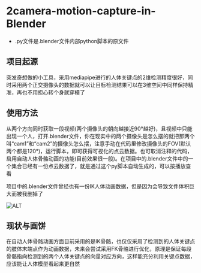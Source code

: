 # 2camera-motion-capture-in-Blender
* .py文件是.blender文件内部python脚本的原文件
## 项目起源
突发奇想做的小工具，采用mediapipe进行的人体关键点的2维检测精度很好，同时采用两个正交摄像头的数据就可以让目标检测结果可以在3维空间中同样保持精准，再也不用担心转个身就穿模了

## 使用方法
从两个方向同时获取一段视频(两个摄像头的朝向越接近90°越好)，且视频中只能出现一个人，打开.blender文件，你在现实中的两个摄像头是怎么摆的就把那两个叫“cam1”和“cam2”的摄像头怎么摆，注意手动在代码里修改摄像头的FOV(默认两个都是120°)，运行脚本，即可获得可视化的点云数据。也可取消注释的代码，启用自动人体骨骼动画的功能(目前效果很一般)。在项目中的.blender文件中的一个集合已经有一份点云数据了，就是通过这个py脚本自动生成的，可以按播放查看

项目中的.blender文件曾经也有一份IK人体动画数据，但是因为会导致文件体积巨大而被我删掉了

![ALT](https://github.com/3c0tr/2camera-motion-capture-in-Blender/blob/main/points.gif)

## 现状与画饼
在自动人体骨骼动画方面目前采用的是IK骨骼，也仅仅采用了检测到的人体关键点的肢体末端点作为动画数据，未来会尝试采用FK骨骼进行优化，原理是保证每段骨骼指向检测到的两个人体关键点的向量对应方向，这样能充分利用关键点数据，应该能让人体模型看起来更自然


